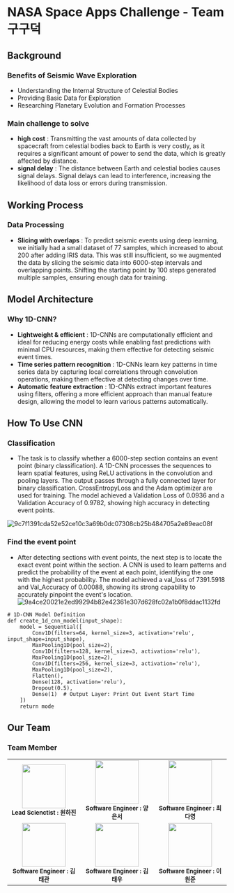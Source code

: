 # NASA Space Apps Challenge - Team 구구덕
## Background
### Benefits of Seismic Wave Exploration
- Understanding the Internal Structure of Celestial Bodies
- Providing Basic Data for Exploration
- Researching Planetary Evolution and Formation Processes
### Main challenge to solve
- **high cost** : Transmitting the vast amounts of data collected by spacecraft from celestial bodies back to Earth is very costly, as it requires a significant amount of power to send the data, which is greatly affected by distance.
- **signal delay** : The distance between Earth and celestial bodies causes signal delays. Signal delays can lead to interference, increasing the likelihood of data loss or errors during transmission.


## Working Process
### Data Processing
- **Slicing with overlaps** : To predict seismic events using deep learning, we initially had a small dataset of 77 samples, which increased to about 200 after adding IRIS data. This was still insufficient, so we augmented the data by slicing the seismic data into 6000-step intervals and overlapping points. Shifting the starting point by 100 steps generated multiple samples, ensuring enough data for training.
  
## Model Architecture
### Why 1D-CNN?
- **Lightweight & efficient** : 1D-CNNs are computationally efficient and ideal for reducing energy costs while enabling fast predictions with minimal CPU resources, making them effective for detecting seismic event times.
- **Time series pattern recognition** : 1D-CNNs learn key patterns in time series data by capturing local correlations through convolution operations, making them effective at detecting changes over time.
- **Automatic feature extraction** : 1D-CNNs extract important features using filters, offering a more efficient approach than manual feature design, allowing the model to learn various patterns automatically.


## How To Use CNN
### Classification
- The task is to classify whether a 6000-step section contains an event point (binary classification).
A 1D-CNN processes the sequences to learn spatial features, using ReLU activations in the convolution and pooling layers. The output passes through a fully connected layer for binary classification. CrossEntropyLoss and the Adam optimizer are used for training. The model achieved a Validation Loss of 0.0936 and a Validation Accuracy of 0.9782, showing high accuracy in detecting event points.

![9c7f1391cda52e52ce10c3a69b0dc07308cb25b484705a2e89eac08f](https://github.com/user-attachments/assets/db5ccc30-761d-4402-bdcb-00383bb11921)



### Find the event point
- After detecting sections with event points, the next step is to locate the exact event point within the section. A CNN is used to learn patterns and predict the probability of the event at each point, identifying the one with the highest probability. The model achieved a val_loss of 7391.5918 and Val_Accuracy of 0.00088, showing its strong capability to accurately pinpoint the event's location.
![9a4ce20021e2ed99294b82e42361e307d628fc02a1b0f8ddac1132fd](https://github.com/user-attachments/assets/ebcdc8fe-e4b2-4599-9944-610b85ba2952)

```
# 1D-CNN Model Definition
def create_1d_cnn_model(input_shape):
    model = Sequential([
        Conv1D(filters=64, kernel_size=3, activation='relu', input_shape=input_shape),
        MaxPooling1D(pool_size=2),
        Conv1D(filters=128, kernel_size=3, activation='relu'),
        MaxPooling1D(pool_size=2),
        Conv1D(filters=256, kernel_size=3, activation='relu'),
        MaxPooling1D(pool_size=2),
        Flatten(),
        Dense(128, activation='relu'),
        Dropout(0.5),
        Dense(1)  # Output Layer: Print Out Event Start Time
    ])
    return mode
```
## Our Team
### Team Member
<table>
  <tbody>
    <tr>
      <td align="center"><img src="https://github.com/user-attachments/assets/054db3b9-01cc-4593-af45-a80c0c3f142c" width="100px;" alt=""/><br /><sub><b>Lead Scienctist : 원하진</b></sub><br /></td>
      <td align="center"><img src="https://github.com/user-attachments/assets/147d16dc-6ff6-4810-bf60-ed9c2460aca9" width="100px;" alt=""/><br /><sub><b>Software Engineer : 양은서</b></sub><br /></td>
      <td align="center"><img src="https://github.com/user-attachments/assets/61900f80-f3ce-4ffb-b48e-b5a9a6a96029" width="100px;" alt=""/><br /><sub><b>Software Engineer : 최다영</b></sub><br /></td>
     <tr/>
      <td align="center"><img src="https://github.com/user-attachments/assets/0114a8c7-55a0-4203-84a1-983b6090fb60" width="100px;" alt=""/><br /><sub><b> Software Engineer : 김태관</b></sub><br /></td>
      <td align="center"><img src="https://github.com/user-attachments/assets/fa27ffea-702c-4c36-9767-e7bf8d04caf2" width="100px;" alt=""/><br /><sub><b>Software Engineer : 김태우</b></sub><br /></td>
      <td align="center"><img src="https://github.com/user-attachments/assets/d4aec8e2-d28e-4e6a-855d-cd77eb9cc8eb" width="100px;" alt=""/><br /><sub><b>Software Engineer : 이원준</b></sub><br /></td>
    </tr>
  </tbody>
</table>


